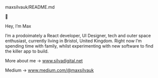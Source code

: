  maxsilvauk/README.md
 
👾

Hey, I’m Max

I’m a prodoimately a React developer, UI Designer, tech and outer space enthusiast, currently living in Bristol, United Kingdom. 
Right now I’m spending time with family, whilst experimenting with new software to find the killer app to build.

More about me → www.silvadigital.net

Medium  → www.medium.com/@maxsilvauk
